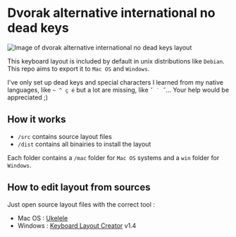 # Dvorak alternative international no dead keys

![Image of dvorak alternative international no dead keys layout](https://raw.githubusercontent.com/soywod/dvorak-alt-intl/master/img/dvorak-alt-intl.png)

This keyboard layout is included by default in unix distributions like `Debian`. This repo aims to export it to `Mac OS` and `Windows`.

I've only set up dead keys and special characters I learned from my native languages, like `~ ^ ç é` but a lot are missing, like `ˇ ˙ ˝`... Your help would be appreciated ;)

## How it works

- `/src` contains source layout files
- `/dist` contains all binairies to install the layout

Each folder contains a `/mac` folder for `Mac OS` systems and a `win` folder for `Windows`.

## How to edit layout from sources

Just open source layout files with the correct tool :

- Mac OS : [Ukelele](https://www.macupdate.com/app/mac/14495/ukelele)
- Windows : [Keyboard Layout Creator](https://msdn.microsoft.com/en-us/globalization/keyboardlayouts.aspx) v1.4
